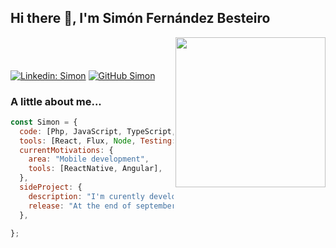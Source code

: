<div>
<h2> Hi there 👋, I'm Simón Fernández Besteiro</h2>

<img align='right' src="https://encrypted-tbn0.gstatic.com/images?q=tbn%3AANd9GcT4GHoKlZ1-EcvqSLKqzF6P1C9jIfeaNiSfPA&usqp=CAU" width="240" >
<h3 align="center"</h3>

#
</br>


[![Linkedin: Simon](https://img.shields.io/badge/-Simon-blue?style=flat-square&logo=Linkedin&logoColor=white&link=https://www.linkedin.com/in/simon-fern%C3%A1ndez-besteiro/)](https://www.linkedin.com/in/simon-fern%C3%A1ndez-besteiro/)
[![GitHub Simon](https://img.shields.io/github/followers/simonbesteiro?label=follow&style=social)](https://github.com/simonbesteiro)

### A little about me...

```javascript
const Simon = {
  code: [Php, JavaScript, TypeScript, HTML, CSS, SQL, MongoDB],
  tools: [React, Flux, Node, Testing:{frontend:[Jasmine, Jest],backend:[Mocha, Chai, Sinon]}, Express],
  currentMotivations: {
    area: "Mobile development",
    tools: [ReactNative, Angular],
  },
  sideProject: {
    description: "I'm curently developing a full stack app",
    release: "At the end of september the first iteration will be released",
  },

};
```


